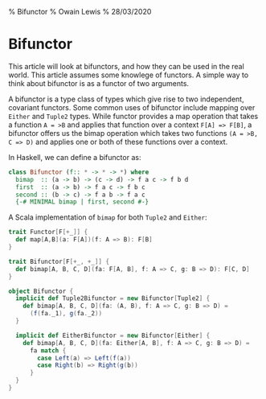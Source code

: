 % Bifunctor
% Owain Lewis
% 28/03/2020

# Bifunctor

This article will look at bifunctors, and how they can be used in the real world. This article assumes some knowlege of functors. A simple way to think about bifunctor is as a functor of two arguments.

A bifunctor is a type class of types which give rise to two independent, covariant functors. Some common uses of bifunctor include mapping over `Either` and `Tuple2` types.
While functor provides a map operation that takes a function `A = >B` and applies that function over a context `F[A] => F[B]`, a bifunctor offers us the bimap operation which takes two
functions `(A = >B, C => D)` and applies one or both of these functions over a context.

In Haskell, we can define a bifunctor as:

```haskell
class Bifunctor (f:: * -> * -> *) where
  bimap  :: (a -> b) -> (c -> d) -> f a c -> f b d
  first  :: (a -> b) -> f a c -> f b c
  second :: (b -> c) -> f a b -> f a c
  {-# MINIMAL bimap | first, second #-}
```

A Scala implementation of `bimap` for both `Tuple2` and `Either`:

```scala
trait Functor[F[+_]] {
  def map[A,B](a: F[A])(f: A => B): F[B]
}

trait Bifunctor[F[+_, +_]] {
  def bimap[A, B, C, D](fa: F[A, B], f: A => C, g: B => D): F[C, D]
}

object Bifunctor {
  implicit def Tuple2Bifunctor = new Bifunctor[Tuple2] {
	def bimap[A, B, C, D](fa: (A, B), f: A => C, g: B => D) =
	  (f(fa._1), g(fa._2))
  }

  implicit def EitherBifunctor = new Bifunctor[Either] {
	def bimap[A, B, C, D](fa: Either[A, B], f: A => C, g: B => D) =
	  fa match {
		case Left(a) => Left(f(a))
		case Right(b) => Right(g(b))
	  }
  }
}
```
